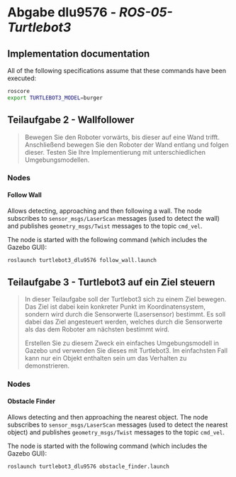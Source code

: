 # Abgabe dlu9576 - *ROS-05-Turtlebot3*

## Implementation documentation
All of the following specifications assume that these commands have been executed:
```sh
roscore
export TURTLEBOT3_MODEL=burger
```

## Teilaufgabe 2 - Wallfollower
> Bewegen Sie den Roboter vorwärts, bis dieser auf eine Wand trifft. Anschließend bewegen Sie den Roboter der Wand entlang und folgen dieser. Testen Sie Ihre Implementierung mit unterschiedlichen Umgebungsmodellen.

### Nodes

#### Follow Wall
Allows detecting, approaching and then following a wall. The node subscribes to `sensor_msgs/LaserScan` messages (used to detect the wall) and publishes `geometry_msgs/Twist` messages to the topic `cmd_vel`.

The node is started with the following command (which includes the Gazebo GUI):
```sh
roslaunch turtlebot3_dlu9576 follow_wall.launch
```

## Teilaufgabe 3 - Turtlebot3 auf ein Ziel steuern
> In dieser Teilaufgabe soll der Turtlebot3 sich zu einem Ziel bewegen. Das Ziel ist dabei kein konkreter Punkt im Koordinatensystem, sondern wird durch die Sensorwerte (Lasersensor) bestimmt. Es soll dabei das Ziel angesteuert werden, welches durch die Sensorwerte als das dem Roboter am nächsten bestimmt wird.
> 
> Erstellen Sie zu diesem Zweck ein einfaches Umgebungsmodell in Gazebo und verwenden Sie dieses mit Turtlebot3. Im einfachsten Fall kann nur ein Objekt enthalten sein um das Verhalten zu demonstrieren.

### Nodes

#### Obstacle Finder
Allows detecting and then approaching the nearest object. The node subscribes to `sensor_msgs/LaserScan` messages (used to detect the nearest object) and publishes `geometry_msgs/Twist` messages to the topic `cmd_vel`.

The node is started with the following command (which includes the Gazebo GUI):
```sh
roslaunch turtlebot3_dlu9576 obstacle_finder.launch
```
